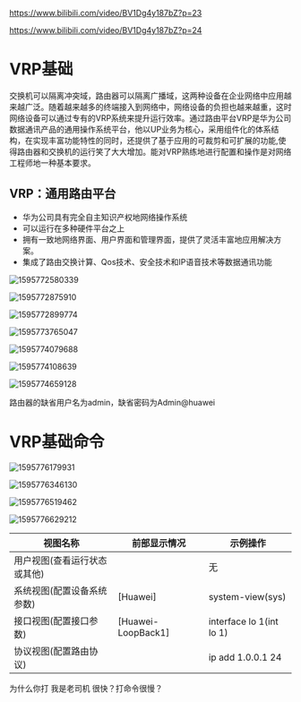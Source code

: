  https://www.bilibili.com/video/BV1Dg4y187bZ?p=23 

 https://www.bilibili.com/video/BV1Dg4y187bZ?p=24 

# VRP基础

交换机可以隔离冲突域，路由器可以隔离广播域，这两种设备在企业网络中应用越来越广泛。随着越来越多的终端接入到网络中，网络设备的负担也越来越重，这时网络设备可以通过专有的VRP系统来提升运行效率。通过路由平台VRP是华为公司数据通讯产品的通用操作系统平台，他以UP业务为核心，采用组件化的体系结构，在实现丰富功能特性的同时，还提供了基于应用的可裁剪和可扩展的功能,使得路由器和交换机的运行笑了大大增加。能对VRP熟练地进行配置和操作是对网络工程师地一种基本要求。

## VRP：通用路由平台

* 华为公司具有完全自主知识产权地网络操作系统
* 可以运行在多种硬件平台之上
* 拥有一致地网络界面、用户界面和管理界面，提供了灵活丰富地应用解决方案。
* 集成了路由交换计算、Qos技术、安全技术和IP语音技术等数据通讯功能

![1595772580339](VRP.assets/1595772580339.png)

![1595772875910](VRP.assets/1595772875910.png)

![1595772899774](VRP.assets/1595772899774.png)

![1595773765047](VRP.assets/1595773765047.png)

![1595774079688](VRP.assets/1595774079688.png)

![1595774108639](VRP.assets/1595774108639.png)

![1595774659128](VRP.assets/1595774659128.png)

路由器的缺省用户名为admin，缺省密码为Admin@huawei

# VRP基础命令

![1595776179931](VRP.assets/1595776179931.png)

![1595776346130](VRP.assets/1595776346130.png)

![1595776519462](VRP.assets/1595776519462.png)

![1595776629212](VRP.assets/1595776629212.png)

| 视图名称                     | 前部显示情况       | 示例操作                 |
| ---------------------------- | ------------------ | ------------------------ |
| 用户视图(查看运行状态或其他) | <Huawei>           | 无                       |
| 系统视图(配置设备系统参数)   | [Huawei]           | system-view(sys)         |
| 接口视图(配置接口参数)       | [Huawei-LoopBack1] | interface lo 1(int lo 1) |
| 协议视图(配置路由协议)       |                    | ip add 1.0.0.1 24        |

为什么你打	我是老司机	很快？打命令很慢？